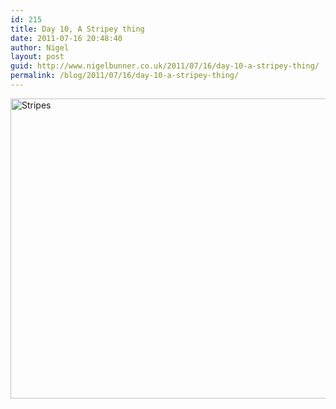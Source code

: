 ```yaml
---
id: 215
title: Day 10, A Stripey thing
date: 2011-07-16 20:48:40
author: Nigel
layout: post
guid: http://www.nigelbunner.co.uk/2011/07/16/day-10-a-stripey-thing/
permalink: /blog/2011/07/16/day-10-a-stripey-thing/
---
```

[<img src="http://farm7.static.flickr.com/6027/5944138886_f41dd0190b_z.jpg" width="640" height="480" alt="Stripes" />](http://www.flickr.com/photos/icklephotos/5944138886/ "Stripes by icle fotos, on Flickr")